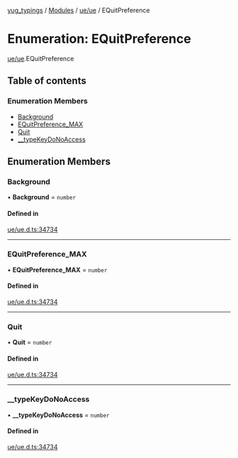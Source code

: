 [yug_typings](../README.md) / [Modules](../modules.md) / [ue/ue](../modules/ue_ue.md) / EQuitPreference

# Enumeration: EQuitPreference

[ue/ue](../modules/ue_ue.md).EQuitPreference

## Table of contents

### Enumeration Members

- [Background](ue_ue.EQuitPreference.md#background)
- [EQuitPreference\_MAX](ue_ue.EQuitPreference.md#equitpreference_max)
- [Quit](ue_ue.EQuitPreference.md#quit)
- [\_\_typeKeyDoNoAccess](ue_ue.EQuitPreference.md#__typekeydonoaccess)

## Enumeration Members

### Background

• **Background** = `number`

#### Defined in

[ue/ue.d.ts:34734](https://github.com/YugMetaverse/yug_typings/blob/b7d9b19/ue/ue.d.ts#L34734)

___

### EQuitPreference\_MAX

• **EQuitPreference\_MAX** = `number`

#### Defined in

[ue/ue.d.ts:34734](https://github.com/YugMetaverse/yug_typings/blob/b7d9b19/ue/ue.d.ts#L34734)

___

### Quit

• **Quit** = `number`

#### Defined in

[ue/ue.d.ts:34734](https://github.com/YugMetaverse/yug_typings/blob/b7d9b19/ue/ue.d.ts#L34734)

___

### \_\_typeKeyDoNoAccess

• **\_\_typeKeyDoNoAccess** = `number`

#### Defined in

[ue/ue.d.ts:34734](https://github.com/YugMetaverse/yug_typings/blob/b7d9b19/ue/ue.d.ts#L34734)
